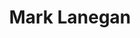 ---
title: "Mark Lanegan"
summary: "Mark Lanegan was an American singer, songwriter, author, and musician. Lanegan began his musical career in 1984 as the frontman of the psychedelic grunge band . Following the end of Screaming Trees, he became a frequent collaborator of . Lanegan also collaborated with various artists throughout his career, including , , , , and ."
image: "mark-lanegan.jpg"
apple_music_artist_url: "https://music.apple.com/gb/artist/mark-lanegan/484831"
---
